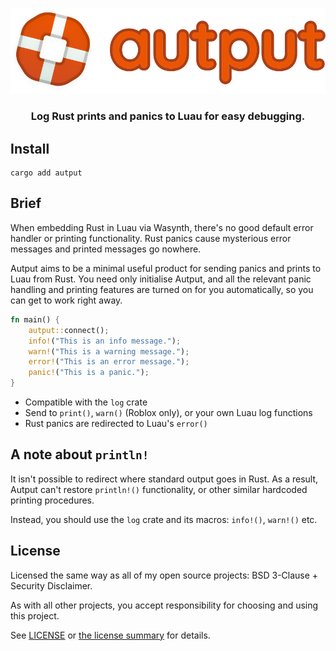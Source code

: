 <p align="center">
<img src="./gh-assets/autput.svg" alt="Autput logo">
</p>
<h3 align="center">
Log Rust prints and panics to Luau for easy debugging.
</h3>

## Install

```
cargo add autput
```

## Brief

When embedding Rust in Luau via Wasynth, there's no good default error handler
or printing functionality. Rust panics cause mysterious error messages and
printed messages go nowhere.

Autput aims to be a minimal useful product for sending panics and prints to Luau
from Rust. You need only initialise Autput, and all the relevant panic handling
and printing features are turned on for you automatically, so you can get to
work right away.

```Rust
fn main() {
	autput::connect();
	info!("This is an info message.");
	warn!("This is a warning message.");
	error!("This is an error message.");
	panic!("This is a panic.");
}
```

- Compatible with the `log` crate
- Send to `print()`, `warn()` (Roblox only), or your own Luau log functions
- Rust panics are redirected to Luau's `error()`

## A note about `println!`

It isn't possible to redirect where standard output goes in Rust. As a result,
Autput can't restore `println!()` functionality, or other similar hardcoded
printing procedures.

Instead, you should use the `log` crate and its macros: `info!()`, `warn!()`
etc.

## License

Licensed the same way as all of my open source projects: BSD 3-Clause + Security Disclaimer.

As with all other projects, you accept responsibility for choosing and using this project.

See [LICENSE](./LICENSE) or [the license summary](https://github.com/dphfox/licence) for details.
